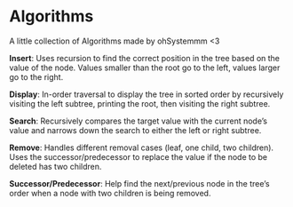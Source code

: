 # Algorithms
A little collection of Algorithms made by ohSystemmm <3 

**Insert**: Uses recursion to find the correct position in the tree based on the value of the node. Values smaller than the root go to the left, values larger go to the right.

**Display**: In-order traversal to display the tree in sorted order by recursively visiting the left subtree, printing the root, then visiting the right subtree.

**Search**: Recursively compares the target value with the current node’s value and narrows down the search to either the left or right subtree.

**Remove**: Handles different removal cases (leaf, one child, two children). Uses the successor/predecessor to replace the value if the node to be deleted has two children.

**Successor/Predecessor**: Help find the next/previous node in the tree’s order when a node with two children is being removed.
